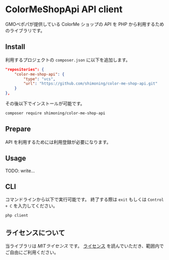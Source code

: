 # ColorMeShopApi API client
GMOベポパが提供している ColorMe ショップの API を PHP から利用するためのライブラリです。

## Install
利用するプロジェクトの `composer.json` に以下を追加します。
```composer.json
"repositories": {
    "color-me-shop-api": {
        "type": "vcs",
        "url": "https://github.com/shimoning/color-me-shop-api.git"
    }
},
```

その後以下でインストールが可能です。

```bash
composer require shimoning/color-me-shop-api
```

## Prepare
API を利用するためには利用登録が必要になります。

## Usage
TODO: write...

## CLI
コマンドラインから以下で実行可能です。
終了する際は `exit` もしくは `Control + C` を入力してください。

```bash
php client
```

## ライセンスについて
当ライブラリは *MITライセンス* です。
[ライセンス](LICENSE) を読んでいただき、範囲内でご自由にご利用ください。
